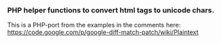 ### PHP helper functions to convert html tags to unicode chars.

This is a PHP-port from the examples in the comments here: https://code.google.com/p/google-diff-match-patch/wiki/Plaintext

